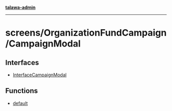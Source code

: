 [**talawa-admin**](../../../README.md)

***

# screens/OrganizationFundCampaign/CampaignModal

## Interfaces

- [InterfaceCampaignModal](interfaces/InterfaceCampaignModal.md)

## Functions

- [default](functions/default.md)
